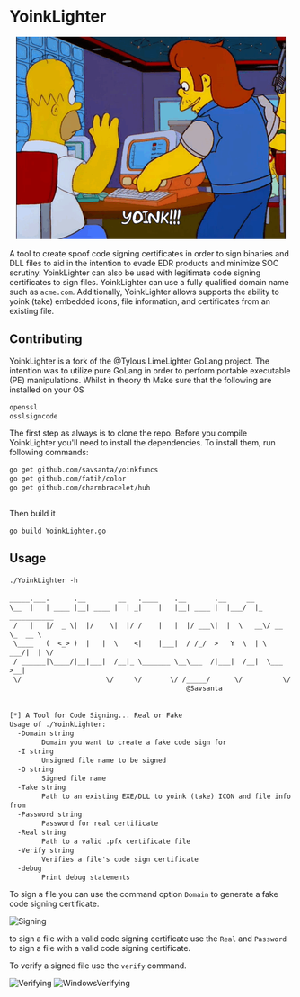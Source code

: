 
# YoinkLighter
<p align="center">
  <img src="Screenshots/YoinkCity.gif" alt="Description of image">
</p>


A tool to create spoof code signing certificates in order to sign binaries and DLL files to aid in the intention to evade EDR products and minimize SOC scrutiny. 
YoinkLighter can also be used with legitimate code signing certificates to sign files. 
YoinkLighter can use a fully qualified domain name such as `acme.com`.
Additionally, YoinkLighter allows supports the ability to yoink (take) embedded icons, file information, and certificates from an existing file.

## Contributing
YoinkLighter is a fork of the @Tylous LimeLighter GoLang project.
The intention was to utilize pure GoLang in order to perform portable executable (PE) manipulations. Whilst in theory th
Make sure that the following are installed on your OS 

```
openssl
osslsigncode
```

The first step as always is to clone the repo. Before you compile YoinkLighter you'll need to install the dependencies. To install them, run following commands:
```
go get github.com/savsanta/yoinkfuncs
go get github.com/fatih/color
go get github.com/charmbracelet/huh


```

Then build it

```
go build YoinkLighter.go
```




## Usage

```
./YoinkLighter -h       

_____.___.      .__        __   .____    .__       .__     __                
\__  |   | ____ |__| ____ |  | _|    |   |__| ____ |  |___/  |_  ___________ 
 /   |   |/  _ \|  |/    \|  |/ /    |   |  |/ ___\|  |  \   __\/ __ \_  __ \
 \____   (  <_> )  |   |  \    <|    |___|  / /_/  >   Y  \  | \  ___/|  | \/
 / ______|\____/|__|___|  /__|_ \_______ \__\___  /|___|  /__|  \___  >__|   
 \/                     \/     \/       \/ /_____/      \/          \/                                                               
                                            @Savsanta


[*] A Tool for Code Signing... Real or Fake
Usage of ./YoinkLighter:
  -Domain string
        Domain you want to create a fake code sign for
  -I string
        Unsigned file name to be signed
  -O string
        Signed file name
  -Take string
        Path to an existing EXE/DLL to yoink (take) ICON and file info from
  -Password string
        Password for real certificate
  -Real string
        Path to a valid .pfx certificate file
  -Verify string
        Verifies a file's code sign certificate
  -debug
        Print debug statements

```

To sign a file you can use the command option `Domain` to generate a fake code signing certificate.

![Signing](Screenshots/Signing.png)

to sign a file with a valid code signing certificate use the `Real` and `Password` to sign a file with a valid code signing certificate.


To verify a signed file use the `verify` command.

![Verifying](Screenshots/Verifing.png)
![WindowsVerifying](Screenshots/WindowsVerifying.png)
